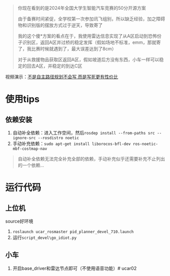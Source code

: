> 你现在看到的是2024年全国大学生智能汽车竞赛的50分开源方案
> 
> 由于备赛时间紧促，全学校第一次参加讯飞组别，所以缺乏经验，加之障碍物和识别版的摆放方式过于逆天，导致寄了
>
> 我的这个傻*方案的看点在于，我使用雷达信息实现了从A区启动到恐怖份子识别区，返回A区并过桥的稳定发挥（假如场地不标准，emm，那就寄了，我比赛时候就遇到了，最大误差达到了8cm）
>
> 对于从救援物品获取区返回A区，假如坡道后方没有东西，小车一样可以稳定的回去A区，并稳定的到达C区

视频演示：[不是自主路径规划不会写 而是写死更有性价比](ttps://www.bilibili.com/video/BV1Giboe2ECa/?share_source=copy_web&vd_source=74098b4d7182a602fcb3a63bb054e83f)

# 使用tips
## 依赖安装
1. 自动补全依赖：进入工作空间，然后`rosdep install --from-paths src --ignore-src --rosdistro noetic`
2. 手动补充依赖：`sudo apt-get install liborocos-bfl-dev ros-noetic-mbf-costmap-nav`

> 自动补全依赖无法完全补充全部的依赖，手动补充似乎还需要补充不止列出的一个依赖...

# 运行代码
## 上位机
source好环境
1. `roslaunch ucar_rosmaster pid_planner_devel_710.launch`
2. 运行`script_devel\go_idiot.py`
## 小车
1. 开启base_driver和雷达节点即可（不使用语音功能）# ucar02
